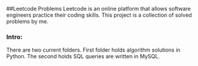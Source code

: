 ##Leetcode Problems
Leetcode is an online platform that allows software engineers practice their coding skills.
This project is a collection of solved problems by me. 

### Intro:
There are two current folders.
First folder holds algorithm solutions in Python.
The second holds SQL queries are written in MySQL.


